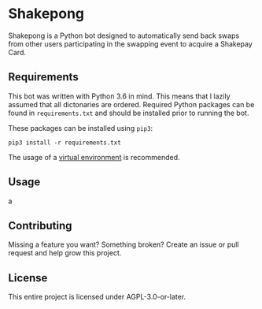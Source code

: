 # Shakepong
Shakepong is a Python bot designed to automatically send back swaps from other users participating in the swapping event to acquire a Shakepay Card.

## Requirements
This bot was written with Python 3.6 in mind. This means that I lazily assumed that all dictonaries are ordered. Required Python packages can be found in `requirements.txt` and should be installed prior to running the bot.

These packages can be installed using `pip3`:
```
pip3 install -r requirements.txt
```

The usage of a [virtual environment](https://docs.python.org/3/library/venv.html#module-venv) is recommended.

## Usage
a

## Contributing
Missing a feature you want? Something broken? Create an issue or pull request and help grow this project.

## License
This entire project is licensed under AGPL-3.0-or-later.